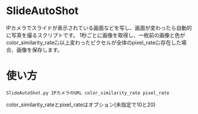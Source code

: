 # SlideAutoShot
IPカメラでスライドが表示されている画面などを写し、画面が変わったら自動的に写真を撮るスクリプトです。
1秒ごとに画像を取得し、一枚前の画像と色がcolor_similarity_rate㌫以上変わったピクセルが全体のpixel_rate㌫存在した場合、画像を保存します。

# 使い方
```
SlideAutoShot.py IPカメラのURL color_similarity_rate pixel_rate
```
color_similarity_rateとpixel_rateはオプション(未指定で10と20)